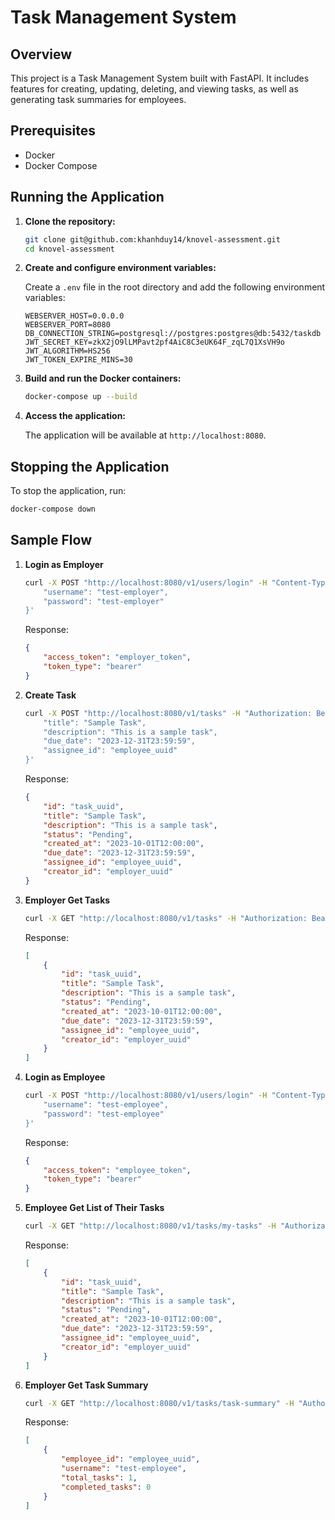# Task Management System

## Overview

This project is a Task Management System built with FastAPI. It includes features for creating, updating, deleting, and viewing tasks, as well as generating task summaries for employees.

## Prerequisites

- Docker
- Docker Compose

## Running the Application

1. **Clone the repository:**

    ```sh
    git clone git@github.com:khanhduy14/knovel-assessment.git
    cd knovel-assessment
    ```

2. **Create and configure environment variables:**

    Create a `.env` file in the root directory and add the following environment variables:

    ```env
    WEBSERVER_HOST=0.0.0.0
    WEBSERVER_PORT=8080
    DB_CONNECTION_STRING=postgresql://postgres:postgres@db:5432/taskdb
    JWT_SECRET_KEY=zkX2jO9lLMPavt2pf4AiC8C3eUK64F_zqL7Q1XsVH9o
    JWT_ALGORITHM=HS256
    JWT_TOKEN_EXPIRE_MINS=30
    ```

3. **Build and run the Docker containers:**

    ```sh
    docker-compose up --build
    ```

4. **Access the application:**

    The application will be available at `http://localhost:8080`.

## Stopping the Application

To stop the application, run:

```sh
docker-compose down
```

## Sample Flow

1. **Login as Employer**

    ```sh
    curl -X POST "http://localhost:8080/v1/users/login" -H "Content-Type: application/json" -d '{
        "username": "test-employer",
        "password": "test-employer"
    }'
    ```

    Response:
    ```json
    {
        "access_token": "employer_token",
        "token_type": "bearer"
    }
    ```

2. **Create Task**

    ```sh
    curl -X POST "http://localhost:8080/v1/tasks" -H "Authorization: Bearer employer_token" -H "Content-Type: application/json" -d '{
        "title": "Sample Task",
        "description": "This is a sample task",
        "due_date": "2023-12-31T23:59:59",
        "assignee_id": "employee_uuid"
    }'
    ```

    Response:
    ```json
    {
        "id": "task_uuid",
        "title": "Sample Task",
        "description": "This is a sample task",
        "status": "Pending",
        "created_at": "2023-10-01T12:00:00",
        "due_date": "2023-12-31T23:59:59",
        "assignee_id": "employee_uuid",
        "creator_id": "employer_uuid"
    }
    ```

3. **Employer Get Tasks**

    ```sh
    curl -X GET "http://localhost:8080/v1/tasks" -H "Authorization: Bearer employer_token"
    ```

    Response:
    ```json
    [
        {
            "id": "task_uuid",
            "title": "Sample Task",
            "description": "This is a sample task",
            "status": "Pending",
            "created_at": "2023-10-01T12:00:00",
            "due_date": "2023-12-31T23:59:59",
            "assignee_id": "employee_uuid",
            "creator_id": "employer_uuid"
        }
    ]
    ```

4. **Login as Employee**

    ```sh
    curl -X POST "http://localhost:8080/v1/users/login" -H "Content-Type: application/json" -d '{
        "username": "test-employee",
        "password": "test-employee"
    }'
    ```

    Response:
    ```json
    {
        "access_token": "employee_token",
        "token_type": "bearer"
    }
    ```

5. **Employee Get List of Their Tasks**

    ```sh
    curl -X GET "http://localhost:8080/v1/tasks/my-tasks" -H "Authorization: Bearer employee_token"
    ```

    Response:
    ```json
    [
        {
            "id": "task_uuid",
            "title": "Sample Task",
            "description": "This is a sample task",
            "status": "Pending",
            "created_at": "2023-10-01T12:00:00",
            "due_date": "2023-12-31T23:59:59",
            "assignee_id": "employee_uuid",
            "creator_id": "employer_uuid"
        }
    ]
    ```

6. **Employer Get Task Summary**

    ```sh
    curl -X GET "http://localhost:8080/v1/tasks/task-summary" -H "Authorization: Bearer employer_token"
    ```

    Response:
    ```json
    [
        {
            "employee_id": "employee_uuid",
            "username": "test-employee",
            "total_tasks": 1,
            "completed_tasks": 0
        }
    ]
    ```